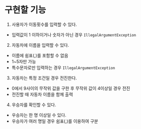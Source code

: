# 구현할 기능
1. 사용자가 이동횟수를 입력할 수 있다.
 - 입력값이 1 이하이거나 숫자가 아닌 경우 ``IllegalArgumentException``
2. 자동차에 이름을 입력할 수 있다.
 - 이름에 쉼표(,)를 포함할 수 없음
 - 1~5자만 가능
 - 특수문자로만 입력하는 경우 ``IllegalArgumentException``
3. 자동차는 특정 조건일 경우 전진한다.
 - 0에서 9사이의 무작위 값을 구한 후 무작위 값이 4이상일 경우 전진
 - 전진할 때 자동차 이름을 함께 출력
4. 우승자를 확인할 수 있다.
 - 우승자는 한 명 이상일 수 있다.
 - 우승자가 여러 명일 경우 쉼표(,)를 이용하여 구분
